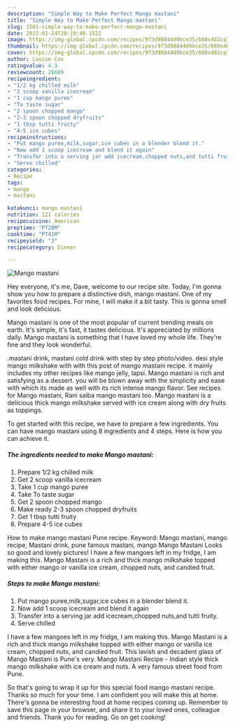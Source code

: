 ```yaml
---
description: "Simple Way to Make Perfect Mango mastani"
title: "Simple Way to Make Perfect Mango mastani"
slug: 1581-simple-way-to-make-perfect-mango-mastani
date: 2022-01-24T20:19:48.152Z
image: https://img-global.cpcdn.com/recipes/973d98844d9bce35/680x482cq70/mango-mastani-recipe-main-photo.jpg
thumbnail: https://img-global.cpcdn.com/recipes/973d98844d9bce35/680x482cq70/mango-mastani-recipe-main-photo.jpg
cover: https://img-global.cpcdn.com/recipes/973d98844d9bce35/680x482cq70/mango-mastani-recipe-main-photo.jpg
author: Louise Cox
ratingvalue: 4.9
reviewcount: 26609
recipeingredient:
- "1/2 kg chilled milk"
- "2 scoop vanilla icecream"
- "1 cup mango puree"
- "To taste sugar"
- "2 spoon chopped mango"
- "2-3 spoon chopped dryfruits"
- "1 tbsp tutti fruity"
- "4-5 ice cubes"
recipeinstructions:
- "Put mango puree,milk,sugar,ice cubes in a blender blend it."
- "Now add 1 scoop icecream and blend it again"
- "Transfer into a serving jar add icecream,chopped nuts,and tutti fruity."
- "Serve chilled"
categories:
- Recipe
tags:
- mango
- mastani

katakunci: mango mastani 
nutrition: 121 calories
recipecuisine: American
preptime: "PT28M"
cooktime: "PT41M"
recipeyield: "3"
recipecategory: Dinner

---
```



![Mango mastani](https://img-global.cpcdn.com/recipes/973d98844d9bce35/680x482cq70/mango-mastani-recipe-main-photo.jpg)

Hey everyone, it's me, Dave, welcome to our recipe site. Today, I'm gonna show you how to prepare a distinctive dish, mango mastani. One of my favorites food recipes. For mine, I will make it a bit tasty. This is gonna smell and look delicious.

Mango mastani is one of the most popular of current trending meals on earth. It's simple, it's fast, it tastes delicious. It's appreciated by millions daily. Mango mastani is something that I have loved my whole life. They're fine and they look wonderful.

.mastani drink, mastani cold drink with step by step photo/video. desi style mango milkshake with with this post of mango mastani recipe. it mainly includes my other recipes like mango jelly, lapsi. Mango mastani is rich and satisfying as a dessert. you will be blown away with the simplicity and ease with which its made as well with its rich intense mango flavor. See recipes for Mango mastani, Rani saiba mango mastani too. Mango mastani is a delicious thick mango milkshake served with ice cream along with dry fruits as toppings.


To get started with this recipe, we have to prepare a few ingredients. You can have mango mastani using 8 ingredients and 4 steps. Here is how you can achieve it.

<!--inarticleads1-->

##### The ingredients needed to make Mango mastani:

1. Prepare 1/2 kg chilled milk
1. Get 2 scoop vanilla icecream
1. Take 1 cup mango puree
1. Take To taste sugar
1. Get 2 spoon chopped mango
1. Make ready 2-3 spoon chopped dryfruits
1. Get 1 tbsp tutti fruity
1. Prepare 4-5 ice cubes


How to make mango mastani Pune recipe. Keyword: Mango mastani, mango recipe, Mastani drink, pune famous mastani, mango Mango Mastani Looks so good and lovely pictures! I have a few mangoes left in my fridge, I am making this. Mango Mastani is a rich and thick mango milkshake topped with either mango or vanilla ice cream, chopped nuts, and candied fruit. 

<!--inarticleads2-->

##### Steps to make Mango mastani:

1. Put mango puree,milk,sugar,ice cubes in a blender blend it.
1. Now add 1 scoop icecream and blend it again
1. Transfer into a serving jar add icecream,chopped nuts,and tutti fruity.
1. Serve chilled


I have a few mangoes left in my fridge, I am making this. Mango Mastani is a rich and thick mango milkshake topped with either mango or vanilla ice cream, chopped nuts, and candied fruit. This lavish and decadent glass of Mango Mastani is Pune&#39;s very. Mango Mastani Recipe - Indian style thick mango milkshake with ice cream and nuts. A very famous street food from Pune. 

So that's going to wrap it up for this special food mango mastani recipe. Thanks so much for your time. I am confident you will make this at home. There's gonna be interesting food at home recipes coming up. Remember to save this page in your browser, and share it to your loved ones, colleague and friends. Thank you for reading. Go on get cooking!
